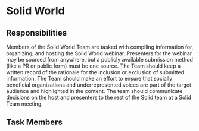 # Solid World

## Responsibilities

Members of the Solid World Team are tasked with compiling information for, organizing, and hosting the Solid World webinar. Presenters for the webinar may be sourced from anywhere, but a publicly available submission method (like a PR or public form) must be one source. The Team should keep a written record of the rationale for the inclusion or exclusion of submitted information. The Team should make an effort to ensure that socially beneficial organizations and underrepresented voices are part of the target audience and highlighted in the content. The team should communicate decisions on the host and presenters to the rest of the Solid team at a Solid Team meeting.

## Task Members
